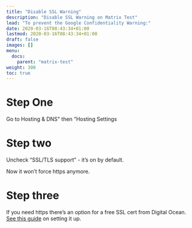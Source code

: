 ```yaml
---
title: "Disable SSL Warning"
description: "Disable SSL Warning on Matrix Test"
lead: "To prevent the Google Confidentiality Warning:"
date: 2020-03-16T08:43:34+01:00
lastmod: 2020-03-16T08:43:34+01:00
draft: false
images: []
menu:
  docs:
    parent: "matrix-test"
weight: 300
toc: true
---
```


# Step One

Go to Hosting & DNS" then “Hosting Settings

# Step two

Uncheck “SSL/TLS support” - it’s on by default.

Now it won’t force https anymore. 

# Step three

If you need https there’s an option for a free SSL cert from Digital Ocean. [See this guide](/docs/hosting/ssl_setup/) on setting it up.
